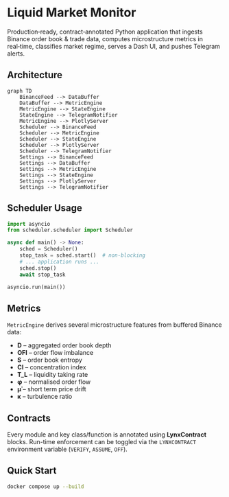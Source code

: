 # Liquid Market Monitor

Production‑ready, contract‑annotated Python application that ingests Binance order book &
trade data, computes microstructure metrics in real‑time, classifies market regime, serves
a Dash UI, and pushes Telegram alerts.

## Architecture

```mermaid
graph TD
    BinanceFeed --> DataBuffer
    DataBuffer --> MetricEngine
    MetricEngine --> StateEngine
    StateEngine --> TelegramNotifier
    MetricEngine --> PlotlyServer
    Scheduler --> BinanceFeed
    Scheduler --> MetricEngine
    Scheduler --> StateEngine
    Scheduler --> PlotlyServer
    Scheduler --> TelegramNotifier
    Settings --> BinanceFeed
    Settings --> DataBuffer
    Settings --> MetricEngine
    Settings --> StateEngine
    Settings --> PlotlyServer
    Settings --> TelegramNotifier
```

## Scheduler Usage

```python
import asyncio
from scheduler.scheduler import Scheduler

async def main() -> None:
    sched = Scheduler()
    stop_task = sched.start()  # non-blocking
    # ... application runs ...
    sched.stop()
    await stop_task

asyncio.run(main())
```

## Metrics

`MetricEngine` derives several microstructure features from buffered Binance
data:

- **D** – aggregated order book depth
- **OFI** – order flow imbalance
- **S** – order book entropy
- **CI** – concentration index
- **T_L** – liquidity taking rate
- **φ** – normalised order flow
- **μ̇** – short term price drift
- **κ** – turbulence ratio

## Contracts

Every module and key class/function is annotated using **LynxContract** blocks.
Run-time enforcement can be toggled via the `LYNXCONTRACT` environment variable
(`VERIFY`, `ASSUME`, `OFF`).

## Quick Start

```bash
docker compose up --build
```
